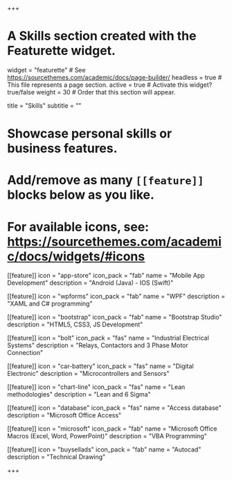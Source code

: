 +++
# A Skills section created with the Featurette widget.
widget = "featurette"  # See https://sourcethemes.com/academic/docs/page-builder/
headless = true  # This file represents a page section.
active = true  # Activate this widget? true/false
weight = 30  # Order that this section will appear.

title = "Skills"
subtitle = ""

# Showcase personal skills or business features.
# 
# Add/remove as many `[[feature]]` blocks below as you like.
# 
# For available icons, see: https://sourcethemes.com/academic/docs/widgets/#icons

[[feature]]
  icon = "app-store"
  icon_pack = "fab"
  name = "Mobile App Development"
  description = "Android (Java) - IOS (Swift)"
      
[[feature]]
  icon = "wpforms"
  icon_pack = "fab"
  name = "WPF"
  description = "XAML and C# programming"
    
[[feature]]
  icon = "bootstrap"
  icon_pack = "fab"
  name = "Bootstrap Studio"
  description = "HTML5, CSS3, JS Development"
  
[[feature]]
  icon = "bolt"
  icon_pack = "fas"
  name = "Industrial Electrical Systems"
  description = "Relays, Contactors and 3 Phase Motor Connection"
  
    
[[feature]]
  icon = "car-battery"
  icon_pack = "fas"
  name = "Digital Electronic"
  description = "Microcontrollers and Sensors"
  
  
[[feature]]
  icon = "chart-line"
  icon_pack = "fas"
  name = "Lean methodologies"
  description = "Lean and 6 Sigma" 
  
  [[feature]]
  icon = "database"
  icon_pack = "fas"
  name = "Access database"
  description = "Microsoft Office Access"
  
  [[feature]]
  icon = "microsoft"
  icon_pack = "fab"
  name = "Microsoft Office Macros (Excel, Word, PowerPoint)"
  description = "VBA Programming"
  
  [[feature]]
  icon = "buysellads"
  icon_pack = "fab"
  name = "Autocad"
  description = "Technical Drawing"
   
+++
